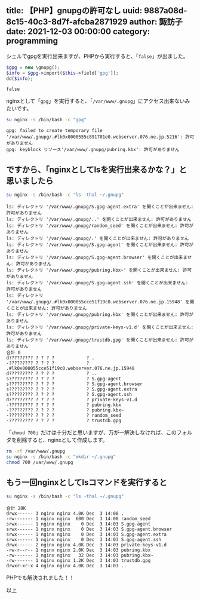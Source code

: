title: 【PHP】gnupgの許可なし
uuid: 9887a08d-8c15-40c3-8d7f-afcba2871929
author: 諏訪子
date: 2021-12-03 00:00:00
category: programming
----
シェルでgpgを実行出来ますが、PHPから実行すると、「`false`」が出ました。

```php
$gpg = new \gnupg();
$info = $gpg->import($this->field['gpg']);
dd($info);
```

```
false
```

nginxとして「`gpg`」を実行すると、「`/var/www/.gnupg`」にアクセス出来ないみたいです。

```sh
su nginx -s /bin/bash -c "gpg"
```

```
gpg: failed to create temporary file '/var/www/.gnupg/.#lk0x0000555c891701e0.webserver.076.ne.jp.5216': 許可がありません
gpg: keyblock リソース'/var/www/.gnupg/pubring.kbx': 許可がありません
```

## ですから、「nginxとしてlsを実行出来るかな？」と思いましたら

```sh
su nginx -s /bin/bash -c "ls -thal ~/.gnupg"
```

```
ls: ディレクトリ '/var/www/.gnupg/S.gpg-agent.extra' を開くことが出来ません: 許可がありません
ls: ディレクトリ '/var/www/.gnupg/..' を開くことが出来ません: 許可がありません
ls: ディレクトリ '/var/www/.gnupg/random_seed' を開くことが出来ません: 許可がありません
ls: ディレクトリ '/var/www/.gnupg/.' を開くことが出来ません: 許可がありません
ls: ディレクトリ '/var/www/.gnupg/S.gpg-agent' を開くことが出来ません: 許可がありません
ls: ディレクトリ '/var/www/.gnupg/S.gpg-agent.browser' を開くことが出来ません: 許可がありません
ls: ディレクトリ '/var/www/.gnupg/pubring.kbx~' を開くことが出来ません: 許可がありません
ls: ディレクトリ '/var/www/.gnupg/S.gpg-agent.ssh' を開くことが出来ません: 許可がありません
ls: ディレクトリ '/var/www/.gnupg/.#lk0x000055cce51f19c0.webserver.076.ne.jp.15948' を開くことが出来ません: 許可がありません
ls: ディレクトリ '/var/www/.gnupg/pubring.kbx' を開くことが出来ません: 許可がありません
ls: ディレクトリ '/var/www/.gnupg/private-keys-v1.d' を開くことが出来ません: 許可がありません
ls: ディレクトリ '/var/www/.gnupg/trustdb.gpg' を開くことが出来ません: 許可がありません
合計 0
d????????? ? ? ? ?            ? .
-????????? ? ? ? ?            ? .#lk0x000055cce51f19c0.webserver.076.ne.jp.15948
d????????? ? ? ? ?            ? ..
s????????? ? ? ? ?            ? S.gpg-agent
s????????? ? ? ? ?            ? S.gpg-agent.browser
s????????? ? ? ? ?            ? S.gpg-agent.extra
s????????? ? ? ? ?            ? S.gpg-agent.ssh
d????????? ? ? ? ?            ? private-keys-v1.d
-????????? ? ? ? ?            ? pubring.kbx
-????????? ? ? ? ?            ? pubring.kbx~
-????????? ? ? ? ?            ? random_seed
-????????? ? ? ? ?            ? trustdb.gpg
```

「`chmod 700`」だけは十分だと思いますが、万が一解決しなければ、このフォルダを削除すると、nginxとして作成します。

```sh
rm -rf /var/www/.gnupg
su nginx -s /bin/bash -c "mkdir ~/.gnupg"
chmod 700 /var/www/.gnupg
```

## もう一回nginxとしてlsコマンドを実行すると

```sh
su nginx -s /bin/bash -c "ls -thal ~/.gnupg"
```

```
合計 28K
drwx------ 3 nginx nginx 4.0K Dec  3 14:08 .
-rw------- 1 nginx nginx  600 Dec  3 14:08 random_seed
srwx------ 1 nginx nginx    0 Dec  3 14:03 S.gpg-agent
srwx------ 1 nginx nginx    0 Dec  3 14:03 S.gpg-agent.browser
srwx------ 1 nginx nginx    0 Dec  3 14:03 S.gpg-agent.extra
srwx------ 1 nginx nginx    0 Dec  3 14:03 S.gpg-agent.ssh
drwx------ 2 nginx nginx 4.0K Dec  3 14:03 private-keys-v1.d
-rw-r--r-- 1 nginx nginx 2.0K Dec  3 14:03 pubring.kbx
-rw------- 1 nginx nginx   32 Dec  3 14:03 pubring.kbx~
-rw------- 1 nginx nginx 1.2K Dec  3 14:03 trustdb.gpg
drwxr-xr-x 4 nginx nginx 4.0K Dec  3 14:03 ..
```

PHPでも解決されました！！

以上
